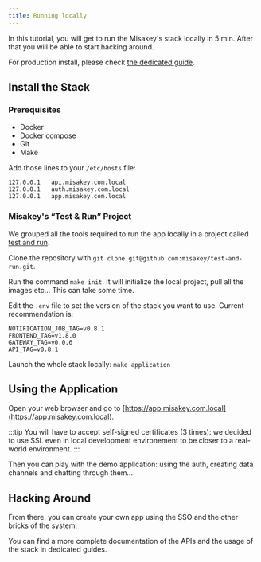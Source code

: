 ```yaml
---
title: Running locally
---
```


In this tutorial, you will get to run the Misakey's stack locally in 5 min. After that you will be able to start hacking around. 

For production install, please check [the dedicated guide](guides/installation.md).

## Install the Stack

### Prerequisites

- Docker
- Docker compose
- Git
- Make

Add those lines to your `/etc/hosts` file:

```
127.0.0.1   api.misakey.com.local
127.0.0.1   auth.misakey.com.local
127.0.0.1   app.misakey.com.local
```

### Misakey's “Test & Run” Project

We grouped all the tools required to run the app locally in a project called [test and run](https://github.com/misakey/test-and-run).

Clone the repository with `git clone git@github.com:misakey/test-and-run.git`.

Run the command `make init`. It will initialize the local project, pull all the images etc… This can take some time.

Edit the `.env` file to set the version of the stack you want to use. Current recommendation is:

```
NOTIFICATION_JOB_TAG=v0.8.1
FRONTEND_TAG=v1.8.0
GATEWAY_TAG=v0.0.6
API_TAG=v0.8.1
```

Launch the whole stack locally: `make application`

## Using the Application

Open your web browser and go to [https://app.misakey.com.local](https://app.misakey.com.local).

:::tip
You will have to accept self-signed certificates (3 times): we decided to use SSL even in local development environement to be closer to a real-world environment.
:::

Then you can play with the demo application: using the auth, creating data channels and chatting through them…

## Hacking Around

From there, you can create your own app using the SSO and the other bricks of the system. 

You can find a more complete documentation of the APIs and the usage of the stack in dedicated guides.